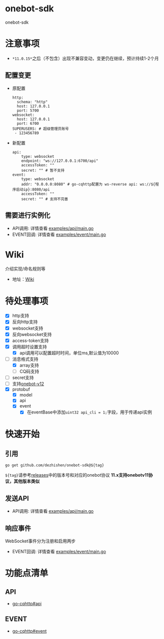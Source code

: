 # onebot-sdk
onebot-sdk
# 注意事项
- `*11.0.15*`之后（不包含）出现不兼容变动，变更仍在继续，预计持续1-2个月
## 配置变更
- 原配置
	```
	http:
	  schema: "http"
	  host: 127.0.0.1
	  port: 5700
	websocket:
	  host: 127.0.0.1
	  port: 6700
	SUPERUSERS: # 超级管理员账号
	 - 123456789
	```
- 新配置
	```
	api:
		type: websocket
		endpoint: "ws://127.0.0.1:6700/api"
		accessToken: ""
		secret: "" # 暂不支持
	event:
		type: websocket
		addr: "0.0.0.0:8080" # go-cqhttp配置为 ws-reverse api: ws://${程序启动ip}:8080/api
		accessToken: ""
		secret: "" # 支持不完善
	```
## 需要进行实例化
- API调用: 详情查看 [examples/api/main.go](./examples/api/main.go)
- EVENT回调: 详情查看 [examples/event/main.go](./examples/event/main.go)

# Wiki
介绍实现/命名规则等
* 地址：[Wiki](./wiki/)
# 待处理事项
- [x] http支持
- [x] 反向http支持
- [x] websocket支持
- [x] 反向websocket支持
- [x] access-token支持
- [x] 调用超时设置支持
	- [x] api调用可以配置超时时间，单位ms,默认值为10000
- [ ] 消息格式支持
	- [x] array支持
	- [ ] CQ码支持
- [ ] secret支持
- [ ] 支持[onebot-v12](https://12.onebot.dev/)
- [x] protobuf
	- [x] model
	- [x] api
	- [x] event
		- [x] 在eventBase中添加`uint32 api_cli = 1;`字段，用于传递api实例
# 快速开始
## 引用
```
go get github.com/dezhishen/onebot-sdk@${tag}
```
`${tag}`请参考[releases](https://github.com/dezhishen/onebot-sdk/releases)中的版本号和对应的onebot协议
**11.x支持onebotv11协议，其他版本类似**
## 发送API
- API调用: 详情查看 [examples/api/main.go](./examples/api/main.go)
## 响应事件
WebSocket事件分为注册和启用两步
- EVENT回调: 详情查看 [examples/event/main.go](./examples/event/main.go)
# 功能点清单
## API
- <a href="https://docs.go-cqhttp.org/api/" target="_blank">go-cqhttp#api</a>
## EVENT
- <a href="https://docs.go-cqhttp.org/event/" target="_blank">go-cqhttp#event</a>
